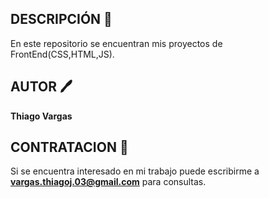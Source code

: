 ##  DESCRIPCIÓN 🤖

En este repositorio se encuentran mis proyectos de FrontEnd(CSS,HTML,JS).

##  AUTOR 🖊️

**Thiago Vargas**

##  CONTRATACION 💼

Si se encuentra interesado en mi trabajo puede escribirme a **vargas.thiagoj.03@gmail.com** para consultas.
